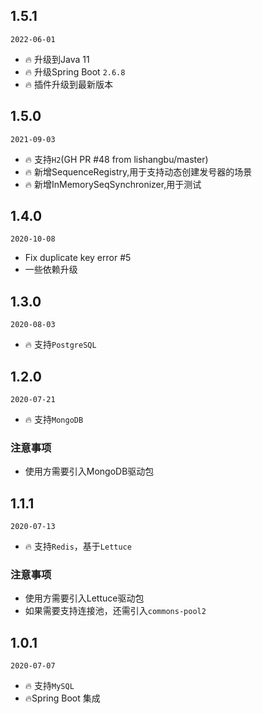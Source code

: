 ## 1.5.1
`2022-06-01`
- 🔥 升级到Java 11
- 🔥 升级Spring Boot `2.6.8`
- 🔥 插件升级到最新版本

## 1.5.0
`2021-09-03`
- 🔥 支持`H2`(GH PR #48 from lishangbu/master)
- 🔥 新增SequenceRegistry,用于支持动态创建发号器的场景
- 🔥 新增InMemorySeqSynchronizer,用于测试

## 1.4.0
`2020-10-08`
- Fix duplicate key error #5
- 一些依赖升级


## 1.3.0

`2020-08-03`

- 🔥 支持`PostgreSQL`


## 1.2.0

`2020-07-21`

- 🔥 支持`MongoDB`

### 注意事项

- 使用方需要引入MongoDB驱动包


## 1.1.1

`2020-07-13`

- 🔥 支持`Redis`，基于`Lettuce`


### 注意事项

- 使用方需要引入Lettuce驱动包
- 如果需要支持连接池，还需引入`commons-pool2`


## 1.0.1

`2020-07-07`

- 🔥 支持`MySQL`
- 🔥Spring Boot 集成

